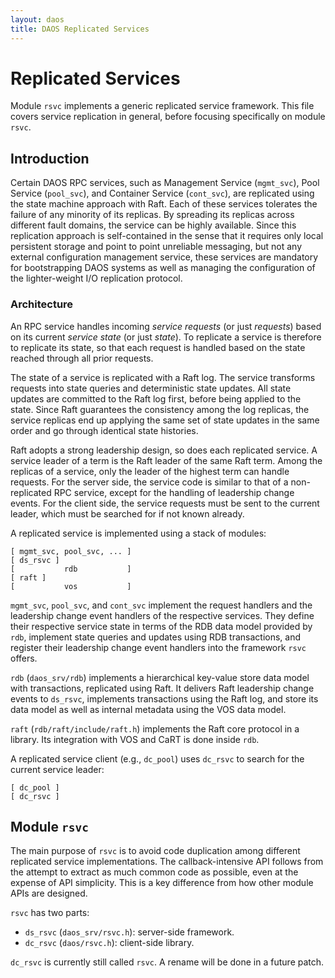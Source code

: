 ```yaml
---
layout: daos
title: DAOS Replicated Services
---
```

# Replicated Services

Module `rsvc` implements a generic replicated service framework. This file covers service replication in general, before focusing specifically on module `rsvc`.

## Introduction

Certain DAOS RPC services, such as Management Service (`mgmt_svc`), Pool Service (`pool_svc`), and Container Service (`cont_svc`), are replicated using the state machine approach with Raft. Each of these services tolerates the failure of any minority of its replicas. By spreading its replicas across different fault domains, the service can be highly available. Since this replication approach is self-contained in the sense that it requires only local persistent storage and point to point unreliable messaging, but not any external configuration management service, these services are mandatory for bootstrapping DAOS systems as well as managing the configuration of the lighter-weight I/O replication protocol.

### Architecture

An RPC service handles incoming _service requests_ (or just _requests_) based on its current _service state_ (or just _state_). To replicate a service is therefore to replicate its state, so that each request is handled based on the state reached through all prior requests.

The state of a service is replicated with a Raft log. The service transforms requests into state queries and deterministic state updates. All state updates are committed to the Raft log first, before being applied to the state. Since Raft guarantees the consistency among the log replicas, the service replicas end up applying the same set of state updates in the same order and go through identical state histories.

Raft adopts a strong leadership design, so does each replicated service. A service leader of a term is the Raft leader of the same Raft term. Among the replicas of a service, only the leader of the highest term can handle requests. For the server side, the service code is similar to that of a non-replicated RPC service, except for the handling of leadership change events. For the client side, the service requests must be sent to the current leader, which must be searched for if not known already.

A replicated service is implemented using a stack of modules:

	[ mgmt_svc, pool_svc, ... ]
	[ ds_rsvc ]
	[           rdb           ]
	[ raft ]
	[           vos           ]

`mgmt_svc`, `pool_svc`, and `cont_svc` implement the request handlers and the leadership change event handlers of the respective services. They define their respective service state in terms of the RDB data model provided by `rdb`, implement state queries and updates using RDB transactions, and register their leadership change event handlers into the framework `rsvc` offers.

`rdb` (`daos_srv/rdb`) implements a hierarchical key-value store data model with transactions, replicated using Raft. It delivers Raft leadership change events to `ds_rsvc`, implements transactions using the Raft log, and store its data model as well as internal metadata using the VOS data model.

`raft` (`rdb/raft/include/raft.h`) implements the Raft core protocol in a library. Its integration with VOS and CaRT is done inside `rdb`.

A replicated service client (e.g., `dc_pool`) uses `dc_rsvc` to search for the current service leader:

	[ dc_pool ]
	[ dc_rsvc ]

## Module `rsvc`

The main purpose of `rsvc` is to avoid code duplication among different replicated service implementations. The callback-intensive API follows from the attempt to extract as much common code as possible, even at the expense of API simplicity. This is a key difference from how other module APIs are designed.

`rsvc` has two parts:

* `ds_rsvc` (`daos_srv/rsvc.h`): server-side framework.
* `dc_rsvc` (`daos/rsvc.h`): client-side library.

`dc_rsvc` is currently still called `rsvc`. A rename will be done in a future patch.

